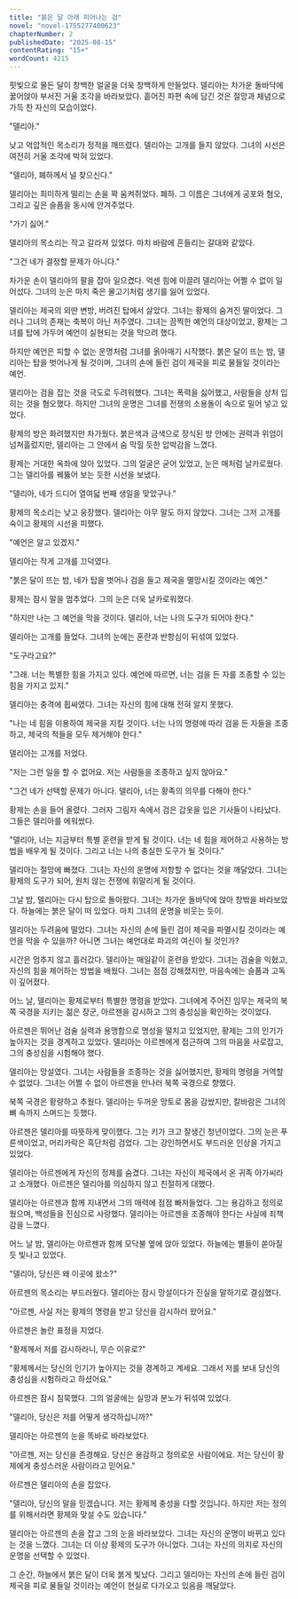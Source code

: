 ```yaml
---
title: "붉은 달 아래 피어나는 검"
novel: "novel-1755277400623"
chapterNumber: 2
publishedDate: "2025-08-15"
contentRating: "15+"
wordCount: 4215
---
```

핏빛으로 물든 달이 창백한 얼굴을 더욱 창백하게 만들었다. 델리아는 차가운 돌바닥에 꿇어앉아 부서진 거울 조각을 바라보았다. 흩어진 파편 속에 담긴 것은 절망과 체념으로 가득 찬 자신의 모습이었다.

"델리아."

낮고 억압적인 목소리가 정적을 깨뜨렸다. 델리아는 고개를 들지 않았다. 그녀의 시선은 여전히 거울 조각에 박혀 있었다.

"델리아, 폐하께서 널 찾으신다."

델리아는 희미하게 떨리는 손을 꽉 움켜쥐었다. 폐하. 그 이름은 그녀에게 공포와 혐오, 그리고 깊은 슬픔을 동시에 안겨주었다.

"가기 싫어."

델리아의 목소리는 작고 갈라져 있었다. 마치 바람에 흔들리는 갈대와 같았다.

"그건 네가 결정할 문제가 아니다."

차가운 손이 델리아의 팔을 잡아 일으켰다. 억센 힘에 이끌려 델리아는 어쩔 수 없이 일어섰다. 그녀의 눈은 마치 죽은 물고기처럼 생기를 잃어 있었다.

델리아는 제국의 외딴 변방, 버려진 탑에서 살았다. 그녀는 황제의 숨겨진 딸이었다. 그러나 그녀의 존재는 축복이 아닌 저주였다. 그녀는 끔찍한 예언의 대상이었고, 황제는 그녀를 탑에 가두어 예언이 실현되는 것을 막으려 했다.

하지만 예언은 피할 수 없는 운명처럼 그녀를 옭아매기 시작했다. 붉은 달이 뜨는 밤, 델리아는 탑을 벗어나게 될 것이며, 그녀의 손에 들린 검이 제국을 피로 물들일 것이라는 예언.

델리아는 검을 잡는 것을 극도로 두려워했다. 그녀는 폭력을 싫어했고, 사람들을 상처 입히는 것을 혐오했다. 하지만 그녀의 운명은 그녀를 전쟁의 소용돌이 속으로 밀어 넣고 있었다.

황제의 방은 화려했지만 차가웠다. 붉은색과 금색으로 장식된 방 안에는 권력과 위엄이 넘쳐흘렀지만, 델리아는 그 안에서 숨 막힐 듯한 압박감을 느꼈다.

황제는 거대한 옥좌에 앉아 있었다. 그의 얼굴은 굳어 있었고, 눈은 매처럼 날카로웠다. 그는 델리아를 꿰뚫어 보는 듯한 시선을 보냈다.

"델리아, 네가 드디어 열여덟 번째 생일을 맞았구나."

황제의 목소리는 낮고 웅장했다. 델리아는 아무 말도 하지 않았다. 그녀는 그저 고개를 숙이고 황제의 시선을 피했다.

"예언은 알고 있겠지."

델리아는 작게 고개를 끄덕였다.

"붉은 달이 뜨는 밤, 네가 탑을 벗어나 검을 들고 제국을 멸망시킬 것이라는 예언."

황제는 잠시 말을 멈추었다. 그의 눈은 더욱 날카로워졌다.

"하지만 나는 그 예언을 막을 것이다. 델리아, 너는 나의 도구가 되어야 한다."

델리아는 고개를 들었다. 그녀의 눈에는 혼란과 반항심이 뒤섞여 있었다.

"도구라고요?"

"그래. 너는 특별한 힘을 가지고 있다. 예언에 따르면, 너는 검을 든 자를 조종할 수 있는 힘을 가지고 있지."

델리아는 충격에 휩싸였다. 그녀는 자신의 힘에 대해 전혀 알지 못했다.

"나는 네 힘을 이용하여 제국을 지킬 것이다. 너는 나의 명령에 따라 검을 든 자들을 조종하고, 제국의 적들을 모두 제거해야 한다."

델리아는 고개를 저었다.

"저는 그런 일을 할 수 없어요. 저는 사람들을 조종하고 싶지 않아요."

"그건 네가 선택할 문제가 아니다. 델리아, 너는 황족의 의무를 다해야 한다."

황제는 손을 들어 올렸다. 그러자 그림자 속에서 검은 갑옷을 입은 기사들이 나타났다. 그들은 델리아를 에워쌌다.

"델리아, 너는 지금부터 특별 훈련을 받게 될 것이다. 너는 네 힘을 제어하고 사용하는 방법을 배우게 될 것이다. 그리고 너는 나의 충실한 도구가 될 것이다."

델리아는 절망에 빠졌다. 그녀는 자신의 운명에 저항할 수 없다는 것을 깨달았다. 그녀는 황제의 도구가 되어, 원치 않는 전쟁에 휘말리게 될 것이다.

그날 밤, 델리아는 다시 탑으로 돌아왔다. 그녀는 차가운 돌바닥에 앉아 창밖을 바라보았다. 하늘에는 붉은 달이 떠 있었다. 마치 그녀의 운명을 비웃는 듯이.

델리아는 두려움에 떨었다. 그녀는 자신의 손에 들린 검이 제국을 파멸시킬 것이라는 예언을 막을 수 있을까? 아니면 그녀는 예언대로 파괴의 여신이 될 것인가?

시간은 멈추지 않고 흘러갔다. 델리아는 매일같이 훈련을 받았다. 그녀는 검술을 익혔고, 자신의 힘을 제어하는 방법을 배웠다. 그녀는 점점 강해졌지만, 마음속에는 슬픔과 고독이 깊어졌다.

어느 날, 델리아는 황제로부터 특별한 명령을 받았다. 그녀에게 주어진 임무는 제국의 북쪽 국경을 지키는 젊은 장군, 아르젠을 감시하고 그의 충성심을 확인하는 것이었다.

아르젠은 뛰어난 검술 실력과 용맹함으로 명성을 떨치고 있었지만, 황제는 그의 인기가 높아지는 것을 경계하고 있었다. 델리아는 아르젠에게 접근하여 그의 마음을 사로잡고, 그의 충성심을 시험해야 했다.

델리아는 망설였다. 그녀는 사람들을 조종하는 것을 싫어했지만, 황제의 명령을 거역할 수 없었다. 그녀는 어쩔 수 없이 아르젠을 만나러 북쪽 국경으로 향했다.

북쪽 국경은 황량하고 추웠다. 델리아는 두꺼운 망토로 몸을 감쌌지만, 칼바람은 그녀의 뼈 속까지 스며드는 듯했다.

아르젠은 델리아를 따뜻하게 맞이했다. 그는 키가 크고 잘생긴 청년이었다. 그의 눈은 푸른색이었고, 머리카락은 흑단처럼 검었다. 그는 강인하면서도 부드러운 인상을 가지고 있었다.

델리아는 아르젠에게 자신의 정체를 숨겼다. 그녀는 자신이 제국에서 온 귀족 아가씨라고 소개했다. 아르젠은 델리아를 의심하지 않고 친절하게 대했다.

델리아는 아르젠과 함께 지내면서 그의 매력에 점점 빠져들었다. 그는 용감하고 정의로웠으며, 백성들을 진심으로 사랑했다. 델리아는 아르젠을 조종해야 한다는 사실에 죄책감을 느꼈다.

어느 날 밤, 델리아는 아르젠과 함께 모닥불 옆에 앉아 있었다. 하늘에는 별들이 쏟아질 듯 빛나고 있었다.

"델리아, 당신은 왜 이곳에 왔소?"

아르젠의 목소리는 부드러웠다. 델리아는 잠시 망설이다가 진실을 말하기로 결심했다.

"아르젠, 사실 저는 황제의 명령을 받고 당신을 감시하러 왔어요."

아르젠은 놀란 표정을 지었다.

"황제께서 저를 감시하라니, 무슨 이유로?"

"황제께서는 당신의 인기가 높아지는 것을 경계하고 계세요. 그래서 저를 보내 당신의 충성심을 시험하라고 하셨어요."

아르젠은 잠시 침묵했다. 그의 얼굴에는 실망과 분노가 뒤섞여 있었다.

"델리아, 당신은 저를 어떻게 생각하십니까?"

델리아는 아르젠의 눈을 똑바로 바라보았다.

"아르젠, 저는 당신을 존경해요. 당신은 용감하고 정의로운 사람이에요. 저는 당신이 황제에게 충성스러운 사람이라고 믿어요."

아르젠은 델리아의 손을 잡았다.

"델리아, 당신의 말을 믿겠습니다. 저는 황제께 충성을 다할 것입니다. 하지만 저는 정의를 위해서라면 황제와 맞설 수도 있습니다."

델리아는 아르젠의 손을 잡고 그의 눈을 바라보았다. 그녀는 자신의 운명이 바뀌고 있다는 것을 느꼈다. 그녀는 더 이상 황제의 도구가 아니었다. 그녀는 자신의 의지로 자신의 운명을 선택할 수 있었다.

그 순간, 하늘에서 붉은 달이 더욱 붉게 빛났다. 그리고 델리아는 자신의 손에 들린 검이 제국을 피로 물들일 것이라는 예언이 현실로 다가오고 있음을 깨달았다.